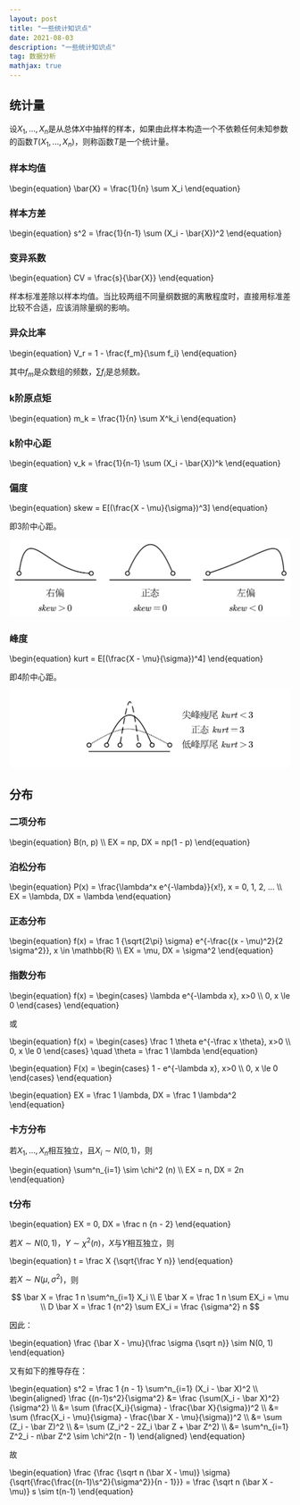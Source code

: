 ```yaml
---
layout: post
title: "一些统计知识点"
date: 2021-08-03
description: "一些统计知识点"
tag: 数据分析
mathjax: true
---
```


## 统计量

设$X_1, ..., X_n$是从总体$X$中抽样的样本，如果由此样本构造一个不依赖任何未知参数的函数$T(X_1, ..., X_n)$，则称函数$T$是一个统计量。

### 样本均值

\begin{equation}
\bar{X} = \frac{1}{n} \sum X_i
\end{equation}

### 样本方差

\begin{equation}
s^2 = \frac{1}{n-1} \sum (X_i - \bar{X})^2
\end{equation}

### 变异系数

\begin{equation}
CV = \frac{s}{\bar{X}}
\end{equation}

样本标准差除以样本均值。当比较两组不同量纲数据的离散程度时，直接用标准差比较不合适，应该消除量纲的影响。

### 异众比率

\begin{equation}
V_r = 1 - \frac{f_m}{\sum f_i}
\end{equation}

其中$f_m$是众数组的频数，$\sum f_i$是总频数。

### k阶原点矩

\begin{equation}
m_k = \frac{1}{n} \sum X^k_i
\end{equation}

### k阶中心距

\begin{equation}
v_k = \frac{1}{n-1} \sum (X_i - \bar{X})^k
\end{equation}

### 偏度

\begin{equation}
skew = E[(\frac{X - \mu}{\sigma})^3]
\end{equation}

即3阶中心距。

![](/assets/2021-08-03-statistical-theory-1.png)

### 峰度

\begin{equation}
kurt = E[(\frac{X - \mu}{\sigma})^4]
\end{equation}

即4阶中心距。

![](/assets/2021-08-03-statistical-theory-2.png)

## 分布

### 二项分布

\begin{equation}
B(n, p) \\\\
EX = np, DX = np(1 - p)
\end{equation}

### 泊松分布

\begin{equation}
P(x) = \frac{\lambda^x e^{-\lambda}}{x!}, x = 0, 1, 2, ... \\\\
EX = \lambda, DX = \lambda
\end{equation}

### 正态分布

\begin{equation}
f(x) = \frac 1 {\sqrt{2\pi} \sigma} e^{-\frac{(x - \mu)^2}{2 \sigma^2}}, x \in \mathbb{R} \\\\
EX = \mu, DX = \sigma^2
\end{equation}

### 指数分布

\begin{equation}
f(x) =
\begin{cases}
\lambda e^{-\lambda x}, x>0 \\\\
0, x \le 0
\end{cases}
\end{equation}

或

\begin{equation}
f(x) =
\begin{cases}
\frac 1 \theta e^{-\frac x \theta}, x>0 \\\\
0, x \le 0
\end{cases}
\quad \theta = \frac 1 \lambda
\end{equation}

\begin{equation}
F(x) =
\begin{cases}
1 - e^{-\lambda x}, x>0 \\\\
0, x \le 0
\end{cases}
\end{equation}

\begin{equation}
EX = \frac 1 \lambda, DX = \frac 1 \lambda^2
\end{equation}

### 卡方分布

若$X_1, ..., X_n$相互独立，且$X_i \sim N(0, 1)$，则

\begin{equation}
\sum^n_{i=1} \sim \chi^2 (n) \\\\
EX = n, DX = 2n
\end{equation}

### t分布

\begin{equation}
EX = 0, DX = \frac n {n - 2}
\end{equation}

若$X \sim N(0, 1)$，$Y \sim \chi^2(n)$，$X$与$Y$相互独立，则

\begin{equation}
t = \frac X {\sqrt{\frac Y n}}
\end{equation}

若$X \sim N(\mu, \sigma^2)$，则

$$
\bar X = \frac 1 n \sum^n_{i=1} X_i \\
E \bar X = \frac 1 n \sum EX_i = \mu \\
D \bar X = \frac 1 {n^2} \sum EX_i = \frac {\sigma^2} n
$$

因此：

\begin{equation}
\frac {\bar X - \mu}{\frac \sigma {\sqrt n}} \sim N(0, 1)
\end{equation}

又有如下的推导存在：

\begin{equation}
s^2 = \frac 1 {n - 1} \sum^n_{i=1} (X_i - \bar X)^2 \\\\
\begin{aligned}
\frac {(n-1)s^2}{\sigma^2} &= \frac {\sum(X_i - \bar X)^2}{\sigma^2} \\\\
&= \sum (\frac{X_i}{\sigma} - \frac{\bar X}{\sigma})^2 \\\\
&= \sum (\frac{X_i - \mu}{\sigma} - \frac{\bar X - \mu}{\sigma})^2 \\\\
&= \sum (Z_i - \bar Z)^2 \\\\
&= \sum (Z_i^2 - 2Z_i \bar Z + \bar Z^2) \\\\
&= \sum^n_{i=1} Z^2_i - n\bar Z^2 \sim \chi^2(n - 1)
\end{aligned}
\end{equation}

故

\begin{equation}
\frac {\frac {\sqrt n (\bar X - \mu)} \sigma} {\sqrt{\frac{\frac{(n-1)\s^2}{\sigma^2}}{n - 1}}} = \frac {\sqrt n (\bar X - \mu)} s \sim t(n-1)
\end{equation}

